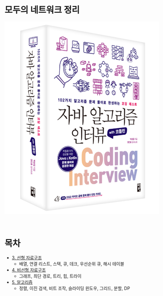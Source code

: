 # 모두의 네트워크 정리

![img.png](../../img/img.png)

<br>

# 목차

- [3. 선형 자료구조]()
  - 배열, 연결 리스트, 스택, 큐, 데크, 우선순위 큐, 해시 테이블
- [4. 비선형 자료구조]()
  - 그래프, 최단 경로, 트리, 힙, 트라이
- [5. 알고리즘]()
  - 정렬, 이진 검색, 비트 조작, 슬라이딩 윈도우, 그리드, 분할, DP